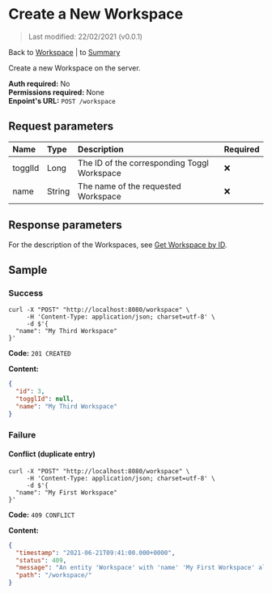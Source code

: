 # Create a New Workspace

> Last modified: 22/02/2021 (v0.0.1)

Back to [Workspace](../Workspace.md) | to [Summary](../../README.md)

Create a new Workspace on the server.

**Auth required:** No  
**Permissions required:** None  
**Enpoint's URL:** `POST /workspace`

## Request parameters

| Name | Type | Description | Required |
|:--|:--|:--|:--|
| togglId | Long | The ID of the corresponding Toggl Workspace | ❌ |
| name | String | The name of the requested Workspace | ❌ |

## Response parameters

For the description of the Workspaces, see [Get Workspace by ID](Get-Workspace-by-ID.md).

## Sample

### Success

```curl
curl -X "POST" "http://localhost:8080/workspace" \
     -H 'Content-Type: application/json; charset=utf-8' \
     -d $'{
  "name": "My Third Workspace"
}'
```

**Code:** `201 CREATED`

**Content:**

```json
{
  "id": 3,
  "togglId": null,
  "name": "My Third Workspace"
}
```

### Failure

#### Conflict (duplicate entry)

```curl
curl -X "POST" "http://localhost:8080/workspace" \
     -H 'Content-Type: application/json; charset=utf-8' \
     -d $'{
  "name": "My First Workspace"
}'
```

**Code:** `409 CONFLICT`

**Content:**

```json
{
  "timestamp": "2021-06-21T09:41:00.000+0000",
  "status": 409,
  "message": "An entity 'Workspace' with 'name' 'My First Workspace' already exist!",
  "path": "/workspace/"
}
```